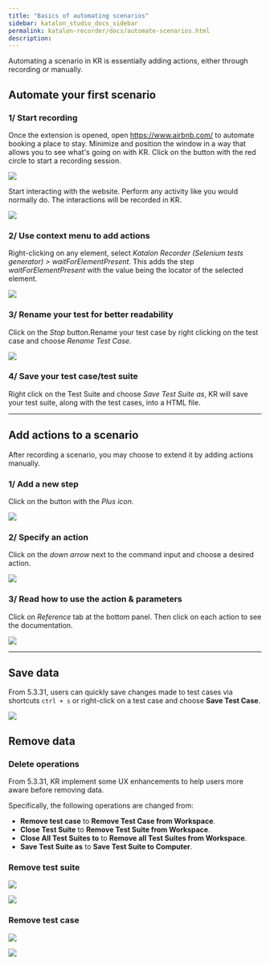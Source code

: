 ```yaml
---
title: "Basics of automating scenarios"
sidebar: katalon_studio_docs_sidebar
permalink: katalon-recorder/docs/automate-scenarios.html
description:
---
```


Automating a scenario in KR is essentially adding actions, either through recording or manually.

## Automate your first scenario

### 1/ Start recording

Once the extension is opened, open https://www.airbnb.com/ to automate booking a place to stay. Minimize and position the window in a way that allows you to see what's going on with KR. Click on the button with the red circle to start a recording session.

![](https://raw.githubusercontent.com/katalon-studio/docs-images/master/katalon-recorder/docs/jtbd/automate-scenarios/image1.png)

Start interacting with the website. Perform any activity like you would normally do. The interactions will be recorded in KR.

![](https://raw.githubusercontent.com/katalon-studio/docs-images/master/katalon-recorder/docs/jtbd/automate-scenarios/image2.png)

### 2/ Use context menu to add actions

Right-clicking on any element, select _Katalon Recorder (Selenium tests generator) \> waitForElementPresent_. This adds the step _waitForElementPresent_ with the value being the locator of the selected element.

![](https://raw.githubusercontent.com/katalon-studio/docs-images/master/katalon-recorder/docs/jtbd/automate-scenarios/image3.png)

### 3/ Rename your test for better readability

Click on the _Stop_ button.Rename your test case by right clicking on the test case and choose _Rename Test Case._

![](https://raw.githubusercontent.com/katalon-studio/docs-images/master/katalon-recorder/docs/jtbd/automate-scenarios/image4.png)

### 4/ Save your test case/test suite

Right click on the Test Suite and choose _Save Test Suite as_, KR will save your test suite, along with the test cases, into a HTML file.

---

## Add actions to a scenario

After recording a scenario, you may choose to extend it by adding actions manually.

### 1/ Add a new step

Click on the button with the _Plus icon._

![](https://raw.githubusercontent.com/katalon-studio/docs-images/master/katalon-recorder/docs/jtbd/automate-scenarios/image5.png)

### 2/ Specify an action

Click on the _down arrow_ next to the command input and choose a desired action.

![](https://raw.githubusercontent.com/katalon-studio/docs-images/master/katalon-recorder/docs/jtbd/automate-scenarios/image6.png)

### 3/ Read how to use the action & parameters

Click on _Reference_ tab at the bottom panel. Then click on each action to see the documentation.

![](https://raw.githubusercontent.com/katalon-studio/docs-images/master/katalon-recorder/docs/jtbd/automate-scenarios/image7.png)

---
## Save data
From 5.3.31, users can quickly save changes made to test cases via shortcuts `ctrl + s` or right-click on a test case and choose **Save Test Case**.

![](https://raw.githubusercontent.com/katalon-studio/docs-images/master/katalon-recorder/docs/jtbd/automate-scenarios/image8.png)


## Remove data
### Delete operations

From 5.3.31, KR implement some UX enhancements to help users more aware before removing data.

Specifically, the following operations are changed from:
- **Remove test case** to **Remove Test Case from Workspace**.
- **Close Test Suite** to **Remove Test Suite from Workspace**.
- **Close All Test Suites to** to **Remove all Test Suites from Workspace**.
- **Save Test Suite as** to **Save Test Suite to Computer**.

### Remove test suite
![](https://raw.githubusercontent.com/katalon-studio/docs-images/master/katalon-recorder/docs/jtbd/automate-scenarios/image9.png)

![](https://raw.githubusercontent.com/katalon-studio/docs-images/master/katalon-recorder/docs/jtbd/automate-scenarios/image11.png)

### Remove test case
![](https://raw.githubusercontent.com/katalon-studio/docs-images/master/katalon-recorder/docs/jtbd/automate-scenarios/image10.png)

![](https://raw.githubusercontent.com/katalon-studio/docs-images/master/katalon-recorder/docs/jtbd/automate-scenarios/image12.png)